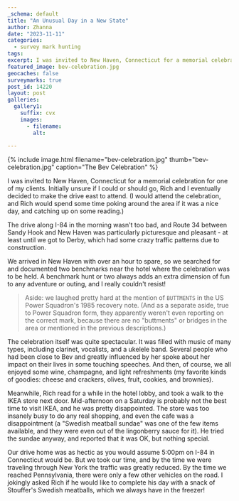 ```yaml
---
_schema: default
title: "An Unusual Day in a New State"
author: Zhanna
date: "2023-11-11"
categories: 
  - survey mark hunting
tags:
excerpt: I was invited to New Haven, Connecticut for a memorial celebration for one of my clients. Rich came along with me, and we searched for a few benchmarks before the event.
featured_image: bev-celebration.jpg
geocaches: false
surveymarks: true
post_id: 14220
layout: post
galleries:
  gallery1:
    suffix: cvx
    images:
      - filename: 
        alt:                        
    
---
```


{% include image.html filename="bev-celebration.jpg" thumb="bev-celebration.jpg" caption="The Bev Celebration" %}

I was invited to New Haven, Connecticut for a memorial celebration for one of my clients. Initially unsure if I could or should go, Rich and I eventually decided to make the drive east to attend. (I would attend the celebration, and Rich would spend some time poking around the area if it was a nice day, and catching up on some reading.)

The drive along I-84 in the morning wasn't too bad, and Route 34 between Sandy Hook and New Haven was particularly picturesque and pleasant - at least until we got to Derby, which had some crazy traffic patterns due to construction.

We arrived in New Haven with over an hour to spare, so we searched for and documented two benchmarks near the hotel where the celebration was to be held. A benchmark hunt or two always adds an extra dimension of fun to any adventure or outing, and I really couldn't resist!

> Aside: we laughed pretty hard at the mention of `BUTTMENTS` in the US Power Squadron's 1985 recovery note. (And as a separate aside, true to Power Squadron form, they apparently weren't even reporting on the correct mark, because there are no "buttments" or bridges in the area or mentioned in the previous descriptions.)

The celebration itself was quite spectacular. It was filled with music of many types, including clarinet, vocalists, and a ukelele band. Several people who had been close to Bev and greatly influenced by her spoke about her impact on their lives in some touching speeches. And then, of course, we all enjoyed some wine, champagne, and light refreshments (my favorite kinds of goodies: cheese and crackers, olives, fruit, cookies, and brownies).  

Meanwhile, Rich read for a while in the hotel lobby, and took a walk to the IKEA store next door. Mid-afternoon on a Saturday is probably not the best time to visit IKEA, and he was pretty disappointed. The store was too insanely busy to do any real shopping, and even the cafe was a disappointment (a "Swedish meatball sundae" was one of the few items available, and they were even out of the lingonberry sauce for it).  He tried the sundae anyway, and reported that it was OK, but nothing special.

Our drive home was as hectic as you would assume 5:00pm on I-84 in Connecticut would be.  But we took our time, and by the time we were traveling through New York the traffic was greatly reduced. By the time we reached Pennsylvania, there were only a few other vehicles on the road. I jokingly asked Rich if he would like to complete his day with a snack of Stouffer's Swedish meatballs, which we always have in the freezer!